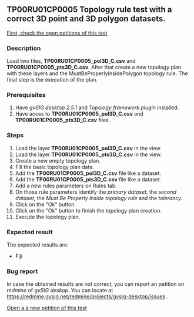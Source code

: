 ## TP00RU01CP0005 Topology rule test with a correct 3D point and 3D polygon datasets.

[First, check the open petitions of this test](https://redmine.gvsig.net/redmine/projects/gvsig-desktop/issues?utf8=%E2%9C%93&set_filter=1&f%5B%5D=status_id&op%5Bstatus_id%5D=o&f%5B%5D=subject&op%5Bsubject%5D=%7E&v%5Bsubject%5D%5B%5D=TP00RU01CP0005&f%5B%5D=&c%5B%5D=tracker&c%5B%5D=status&c%5B%5D=priority&c%5B%5D=subject&c%5B%5D=assigned_to&c%5B%5D=updated_on&group_by=)

### Description

Load two files, **TP00RU01CP0005_pol3D_C.csv** and **TP00RU01CP0005_pts3D_C.csv**. After that create a new topology plan with these layers and the MustBeProperlyInsidePolygon topology rule.
The final step is the execution of the plan.

### Prerequisites

1. Have *gvSIG desktop 2.5.1* and *Topology framework plugin* installed.
2. Have acces to **TP00RU01CP0005_pol3D_C.csv** and **TP00RU01CP0005_pts3D_C.csv** files.

### Steps

1. Load the layer **TP00RU01CP0005_pol3D_C.csv** in the view.
2. Load the layer **TP00RU01CP0005_pts3D_C.csv** in the view.
3. Create a new empty topology plan.
4. Fill the basic topology plan data.
5. Add the **TP00RU01CP0005_pol3D_C.csv** file like a dataset.
6. Add the **TP00RU01CP0005_pts3D_C.csv** file like a dataset.
7. Add a new rules parameters on Rules tab.
8. On those rule parameters identify the *primary dataset*, the *second dataset*, the *Must Be Properly Inside topology rule* and the *tolerancy*. 
9. Click on the "Ok" button.
10. Click on the "Ok" button to finish the topology plan creation.
11. Execute the topology plan.

### Expected result

The expected results are:
- Fiji


### Bug report


In case the obtained results are not correct, you can report an petition on *redmine* of *gvSIG deskop*. You can locate at
https://redmine.gvsig.net/redmine/projects/gvsig-desktop/issues .

[Open a a new petition of this test](https://redmine.gvsig.net/redmine/projects/gvsig-desktop/issues/new?issue[subject]=TP00RU01CP0005+Topology+rule+test+with+a+correct+3D+point+and+3D+polygon+datasets)